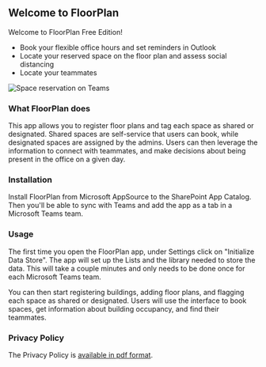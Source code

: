 ## Welcome to FloorPlan

Welcome to FloorPlan Free Edition! 
- Book your flexible office hours and set reminders in Outlook 
- Locate your reserved space on the floor plan and assess social distancing
- Locate your teammates

![Space reservation on Teams](http://appsource.usermanagedsolutions.com/FloorPlan%20Space%20Reservation%20in%20Teams.png)

### What FloorPlan does

This app allows you to register floor plans and tag each space as shared or designated. Shared spaces are self-service that users can book, while designated spaces are assigned by the admins.
Users can then leverage the information to connect with teammates, and make decisions about being present in the office on a given day.

### Installation

Install FloorPlan from Microsoft AppSource to the SharePoint App Catalog. Then you'll be able to sync with Teams and add the app as a tab in a Microsoft Teams team.

### Usage

The first time you open the FloorPlan app, under Settings click on "Initialize Data Store". The app will set up the Lists and the library needed to store the data. This will take a couple minutes and only needs to be done once for each Microsoft Teams team.

You can then start registering buildings, adding floor plans, and flagging each space as shared or designated. Users will use the interface to book spaces, get information about building occupancy, and find their teammates.

### Privacy Policy

The Privacy Policy is [available in pdf format](http://appsource.usermanagedsolutions.com/FloorPlan%20Privacy%20Policy.pdf).
